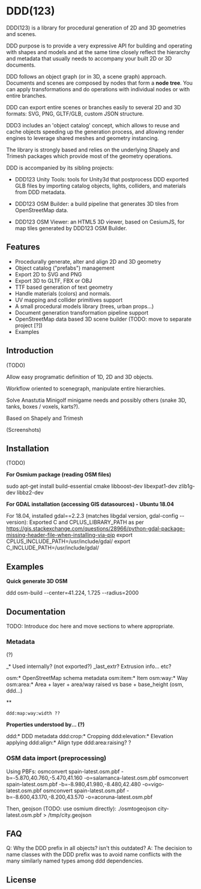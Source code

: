 # DDD(123)

DDD(123) is a library for procedural generation of 2D and 3D geometries and scenes.

DDD purpose is to provide a very expressive API for building and operating with
shapes and models and at the same time closely reflect the hierarchy and metadata
that usually needs to accompany your built 2D or 3D documents.

DDD follows an object graph (or in 3D, a scene graph) approach. Documents and
scenes are composed by nodes that form a **node tree**. You can apply transformations
and do operations with individual nodes or with entire branches.

DDD can export entire scenes or branches easily to several 2D and 3D
formats: SVG, PNG, GLTF/GLB, custom JSON structure.

DDD3 includes an 'object catalog' concept, which allows to reuse and cache objects
speeding up the generation process, and allowing render engines to leverage shared
meshes and geometry instancing.

The library is strongly based and relies on the underlying Shapely and Trimesh
packages which provide most of the geometry operations.

DDD is accompanied by its sibling projects:

- DDD123 Unity Tools: tools for Unity3d that postprocess DDD exported GLB files by
  importing catalog objects, lights, colliders, and materials from DDD metadata.

- DDD123 OSM Builder: a build pipeline that generates 3D tiles from OpenStreetMap data.

- DDD123 OSM Viewer: an HTML5 3D viewer, based on CesiumJS, for map tiles generated by DDD123 OSM Builder.


## Features

- Procedurally generate, alter and align 2D and 3D geometry
- Object catalog ("prefabs") management
- Export 2D to SVG and PNG
- Export 3D to GLTF, FBX or OBJ
- TTF based generation of text geometry
- Handle materials (colors) and normals.
- UV mapping and collider primitives support
- A small procedural models library (trees, urban props...)
- Document generation transformation pipeline support
- OpenStreetMap data based 3D scene builder (TODO: move to separate project [?])
- Examples


## Introduction

(TODO)

Allow easy programatic definition of 1D, 2D and 3D objects.

Workflow oriented to scenegraph, manipulate entire hierarchies.

Solve Anastutia Minigolf minigame needs and possibly others (snake 3D, tanks, boxes / voxels, karts?).

Based on Shapely and Trimesh

(Screenshots)


## Installation

(TODO)

**For Osmium package (reading OSM files)**

sudo apt-get install build-essential cmake libboost-dev libexpat1-dev zlib1g-dev libbz2-dev

**For GDAL installation (accessing GIS datasources) - Ubuntu 18.04**

For 18.04, installed gdal==2.2.3 (matches libgdal version, gdal-config --version):
Exported C and CPLUS_LIBRARY_PATH as per https://gis.stackexchange.com/questions/28966/python-gdal-package-missing-header-file-when-installing-via-pip
export CPLUS_INCLUDE_PATH=/usr/include/gdal/
export C_INCLUDE_PATH=/usr/include/gdal/


## Examples

**Quick generate 3D OSM**

ddd osm-build --center=41.224, 1.725 --radius=2000

## Documentation

TODO: Introduce doc here and move sections to where appropriate.

###

### Metadata

(?)

_*		Used internally? (not exported?)
    _last_extr?		Extrusion info... etc?


osm:*		OpenStreetMap schema metadata
    osm:item:*	Item
    osm:way:*	Way
    osm:area:*	Area
    + layer + area/way raised vs base + base_height (osm, ddd...)

**

    ddd:map:way:width ??

**Properties understood by... (?)**

ddd:*	DDD metadata
    ddd:crop:*			Cropping
    ddd:elevation:*		Elevation applying
    ddd:align:*			Align type
    ddd:area:raising?	?

### OSM data import (preprocessing)

Using PBFs:
  osmconvert spain-latest.osm.pbf -b=-5.870,40.760,-5.470,41.160 -o=salamanca-latest.osm.pbf
  osmconvert spain-latest.osm.pbf -b=-8.980,41.980,-8.480,42.480 -o=vigo-latest.osm.pbf
  osmconvert spain-latest.osm.pbf -b=-8.600,43.170,-8.200,43.570 -o=acoruna-latest.osm.pbf

Then, geojson (TODO: use osmium directly):
  ./osmtogeojson city-latest.osm.pbf > /tmp/city.geojson


## FAQ

Q: Why the DDD prefix in all objects? isn't this outdated?
A: The decision to name classes with the DDD prefix was to avoid name conflicts with
   the many similarly named types among ddd dependencies.

## License




